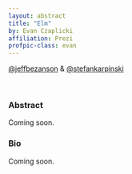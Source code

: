 ```yaml
---
layout: abstract
title: "Elm"
by: Evan Czaplicki
affiliation: Prezi
profpic-class: evan
---
```


[@jeffbezanson](https://twitter.com/czaplic) & [@stefankarpinski](https://twitter.com/czaplic)

<br> 

### Abstract 

Coming soon.

### Bio

Coming soon.